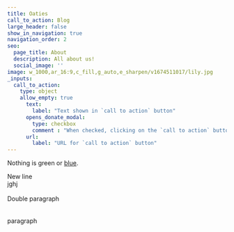 ```yaml
---
title: Oaties
call_to_action: Blog
large_header: false
show_in_navigation: true
navigation_order: 2
seo:
  page_title: About
  description: All about us!
  social_image: ''
image: w_1000,ar_16:9,c_fill,g_auto,e_sharpen/v1674511017/lily.jpg
_inputs:
  call_to_action:
    type: object
    allow_empty: true
      text:
        label: "Text shown in `call to action` button"
      opens_donate_modal:
        type: checkbox
        comment : "When checked, clicking on the `call to action` button opens the Donate modal and the `url` attribute is ignored"
      url:
        label: "URL for `call to action` button"
---
```

Nothing is green or [blue](/services/).

<div>New line</div>

<div>jghj</div>

<div> </div>

<div>Double paragraph</div>

<div> </div>

<div> </div>

<div>paragraph</div>